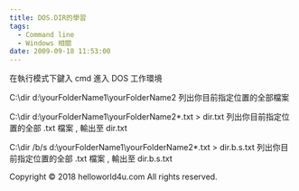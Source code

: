 ```yaml
---
title: DOS.DIR的學習
tags:
  - Command line
  - Windows 相關
date: 2009-09-18 11:53:00
---
```


在執行模式下鍵入 cmd 進入 DOS 工作環境

C:\dir d:\yourFolderName1\yourFolderName2
列出你目前指定位置的全部檔案

C:\dir d:\yourFolderName1\yourFolderName2\*.txt > dir.txt
列出你目前指定位置的全部 .txt 檔案 , 輸出至 dir.txt

C:\dir /b/s d:\yourFolderName1\yourFolderName2\*.txt > dir.b.s.txt
列出你目前指定位置的全部 .txt 檔案 , 輸出至 dir.b.s.txt<div class="blogger-post-footer">Copyright © 2018 helloworld4u.com All rights reserved.</div>